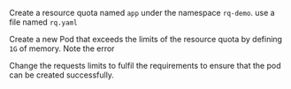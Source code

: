 Create a resource quota named `app` under the namespace `rq-demo`. use a file named `rq.yaml`

Create a new Pod that exceeds the limits of the resource quota by defining `1G` of memory. Note the error

Change the requests limits to fulfil the requirements to ensure that the pod can be created successfully.


